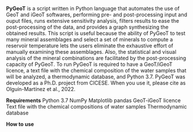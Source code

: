 **PyGeoT** is a script written in Python language that automates the use of GeoT and iGeoT softwares, performing pre- and post-processing input and ouput files, runs extensive sensitivity analysis, filters results to ease the post-processing of the data, and provides a graph synthesizing the obtained results.
This script is useful because the ability of PyGeoT to test many mineral assemblages and select a set of minerals to compute a reservoir temperature lets the users eliminate the exhaustive effort of manually examining these assemblages. Also, the statistical and visual analysis of the mineral combinations are facilitated by the post-processing capacity of PyGeoT. 
To run PyGeoT is required to have a GeoT/iGeoT licence, a text file with the chemical composition of the water samples that will be analyzed, a thermodynamic database, and Python 3.7. 
PyGeoT was developed as a Ph.D. project from CICESE. When you use it, please cite as Olguín-Martínez et al., 2022. 


**Requirements**
Python 3.7
NumPy
Matplotlib
pandas
GeoT-iGeoT licence
Text file with the chemical compositions of water samples
Thermodynamic database

**How to use**
